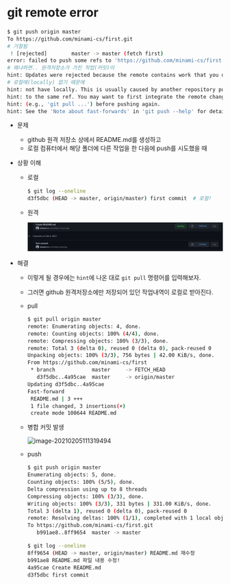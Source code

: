 # git remote error

```bash
$ git push origin master
To https://github.com/minami-cs/first.git
# 거절됨
 ! [rejected]        master -> master (fetch first)
error: failed to push some refs to 'https://github.com/minami-cs/first.git'
# 왜냐하면.. 원격저장소가 가진 작업(커밋)이
hint: Updates were rejected because the remote contains work that you do
# 로컬에(locally) 없기 때문에
hint: not have locally. This is usually caused by another repository pushing
hint: to the same ref. You may want to first integrate the remote changes
hint: (e.g., 'git pull ...') before pushing again.
hint: See the 'Note about fast-forwards' in 'git push --help' for details.
```

* 문제
  
  * github 원격 저장소 상에서 README.md를 생성하고
  * 로컬 컴퓨터에서 해당 폴더에 다른 작업을 한 다음에 push를 시도했을 때
  
* 상황 이해
  
  * 로컬
    
    ```bash
    $ git log --oneline
    d3f5dbc (HEAD -> master, origin/master) first commit  # 로컬!
    ```
    
  * 원격
    
    ![image-20210205133356047](../md-img/image-20210205133356047.png)
  
* 해결
  
  * 이렇게 될 경우에는 `hint`에 나온 대로 `git pull` 명령어를 입력해보자.
  
  * 그러면 github 원격저장소에만 저장되어 있던 작업내역이 로컬로 받아진다.
  
  * pull
  
    ```bash
    $ git pull origin master
    remote: Enumerating objects: 4, done.
    remote: Counting objects: 100% (4/4), done.
    remote: Compressing objects: 100% (3/3), done.
    remote: Total 3 (delta 0), reused 0 (delta 0), pack-reused 0
    Unpacking objects: 100% (3/3), 756 bytes | 42.00 KiB/s, done.
    From https://github.com/minami-cs/first
     * branch            master     -> FETCH_HEAD
       d3f5dbc..4a95cae  master     -> origin/master
    Updating d3f5dbc..4a95cae
    Fast-forward
     README.md | 3 +++
     1 file changed, 3 insertions(+)
     create mode 100644 README.md
    ```
  
  * 병합 커밋 발생
  
    ![image-20210205111319494](C:%5CUsers%5CUser%5CDesktop%5CTIL%5Cmd-img%5Cimage-20210205111319494.png)
  
  * push
  
    ```bash
    $ git push origin master
    Enumerating objects: 5, done.
    Counting objects: 100% (5/5), done.
    Delta compression using up to 8 threads
    Compressing objects: 100% (3/3), done.
    Writing objects: 100% (3/3), 331 bytes | 331.00 KiB/s, done.
    Total 3 (delta 1), reused 0 (delta 0), pack-reused 0
    remote: Resolving deltas: 100% (1/1), completed with 1 local object.
    To https://github.com/minami-cs/first.git
       b991ae8..8ff9654  master -> master
    ```
  
    ```bash
    $ git log --oneline
    8ff9654 (HEAD -> master, origin/master) README.md 재수정
    b991ae8 README.md 파일 내용 수정!
    4a95cae Create README.md
    d3f5dbc first commit
    ```
  
    
  

